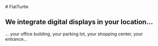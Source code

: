 <div vocab="http://schema.org/" resource="http://flatturtle.com#_" typeof="LocalBusiness">
# <span property="name">FlatTurtle</span>

<span property="description">We integrate digital displays in your location...</span>
-------------------------------------------------

... your office building, your parking lot, your shopping center, your entrance...
</div>